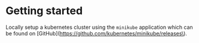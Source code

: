 # Getting started

Locally setup a kubernetes cluster using the `minikube` application which can be found on \[GitHub\]\(https://github.com/kubernetes/minikube/releases\).



